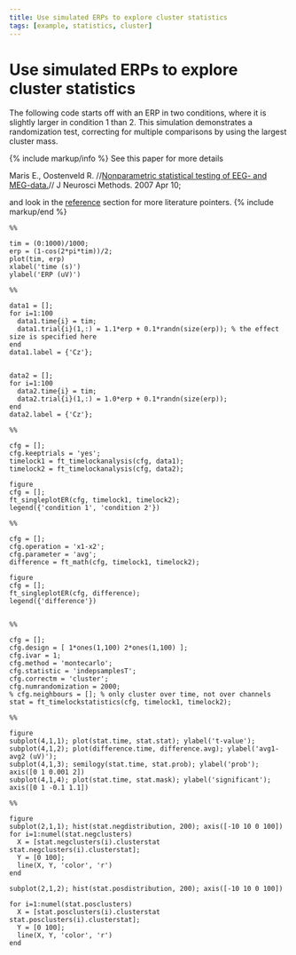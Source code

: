 ```yaml
---
title: Use simulated ERPs to explore cluster statistics
tags: [example, statistics, cluster]
---
```


# Use simulated ERPs to explore cluster statistics

The following code starts off with an ERP in two conditions, where it is slightly larger in condition 1 than 2. This simulation demonstrates a randomization test, correcting for multiple comparisons by using the largest cluster mass.

{% include markup/info %}
See this paper for more details

Maris E., Oostenveld R. //[Nonparametric statistical testing of EEG- and MEG-data.](http://www.ncbi.nlm.nih.gov/sites/entrez?Db=pubmed&Cmd=ShowDetailView&TermToSearch=17517438)// J Neurosci Methods. 2007 Apr 10;

and look in the [reference](/references_to_implemented_methods) section for more literature pointers.
{% include markup/end %}

    %%

    tim = (0:1000)/1000;
    erp = (1-cos(2*pi*tim))/2;
    plot(tim, erp)
    xlabel('time (s)')
    ylabel('ERP (uV)')

    %%

    data1 = [];
    for i=1:100
      data1.time{i} = tim;
      data1.trial{i}(1,:) = 1.1*erp + 0.1*randn(size(erp)); % the effect size is specified here
    end
    data1.label = {'Cz'};


    data2 = [];
    for i=1:100
      data2.time{i} = tim;
      data2.trial{i}(1,:) = 1.0*erp + 0.1*randn(size(erp));
    end
    data2.label = {'Cz'};

    %%

    cfg = [];
    cfg.keeptrials = 'yes';
    timelock1 = ft_timelockanalysis(cfg, data1);
    timelock2 = ft_timelockanalysis(cfg, data2);

    figure
    cfg = [];
    ft_singleplotER(cfg, timelock1, timelock2);
    legend({'condition 1', 'condition 2'})

    %%

    cfg = [];
    cfg.operation = 'x1-x2';
    cfg.parameter = 'avg';
    difference = ft_math(cfg, timelock1, timelock2);

    figure
    cfg = [];
    ft_singleplotER(cfg, difference);
    legend({'difference'})


    %%

    cfg = [];
    cfg.design = [ 1*ones(1,100) 2*ones(1,100) ];
    cfg.ivar = 1;
    cfg.method = 'montecarlo';
    cfg.statistic = 'indepsamplesT';
    cfg.correctm = 'cluster';
    cfg.numrandomization = 2000;
    % cfg.neighbours = []; % only cluster over time, not over channels
    stat = ft_timelockstatistics(cfg, timelock1, timelock2);

    %%

    figure
    subplot(4,1,1); plot(stat.time, stat.stat); ylabel('t-value');
    subplot(4,1,2); plot(difference.time, difference.avg); ylabel('avg1-avg2 (uV)');
    subplot(4,1,3); semilogy(stat.time, stat.prob); ylabel('prob'); axis([0 1 0.001 2])
    subplot(4,1,4); plot(stat.time, stat.mask); ylabel('significant'); axis([0 1 -0.1 1.1])

    %%

    figure
    subplot(2,1,1); hist(stat.negdistribution, 200); axis([-10 10 0 100])
    for i=1:numel(stat.negclusters)
      X = [stat.negclusters(i).clusterstat stat.negclusters(i).clusterstat];
      Y = [0 100];
      line(X, Y, 'color', 'r')
    end

    subplot(2,1,2); hist(stat.posdistribution, 200); axis([-10 10 0 100])

    for i=1:numel(stat.posclusters)
      X = [stat.posclusters(i).clusterstat stat.posclusters(i).clusterstat];
      Y = [0 100];
      line(X, Y, 'color', 'r')
    end

